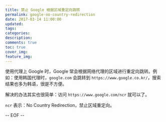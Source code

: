 ```yaml
---
title: 禁止 Google 根据区域重定向跳转
permalink: google-no-country-redirection
date: 2017-03-14 11:00:00
updated:
tags:
categories:
description:
comments: true
toc: true
cover_img:
feature_img:
---
```


使用代理上 Google 时，Google 常会根据网络代理的区域进行重定向跳转。例如：使用韩国代理时，`google.com` 会跳转到 `https://www.google.co.kr/`，搜索结果也多为韩语，很是不方便。

解决的办法其实也很简单：访问 `https://www.google.com/ncr` 就可以了。

<!-- more -->

`ncr` 表示：No Country Redirection，禁止区域重定向。

-- EOF --
